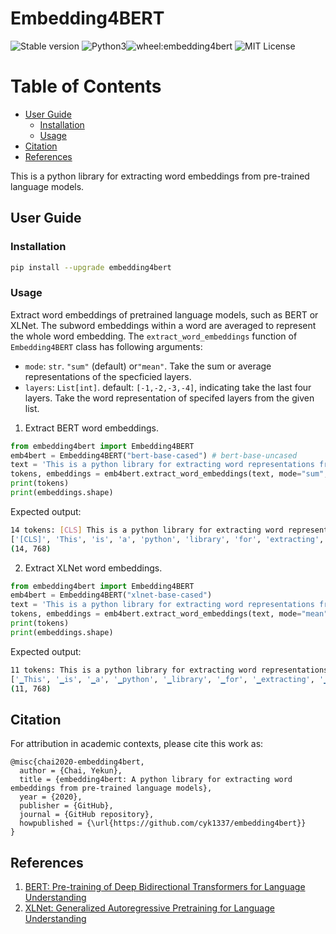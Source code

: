# Embedding4BERT

![Stable version](https://img.shields.io/pypi/v/embedding4bert)
![Python3](https://img.shields.io/pypi/pyversions/embedding4bert)![wheel:embedding4bert](https://img.shields.io/pypi/wheel/embedding4bert)
![MIT License](https://img.shields.io/pypi/l/embedding4bert)

<!--![Download](https://img.shields.io/pypi/dm/embedding4bert)-->

Table of Contents
=================

- [User Guide](https://github.com/cyk1337/embedding4bert/#user-guide)
    - [Installation](https://github.com/cyk1337/embedding4bert/#installation)
    - [Usage](https://github.com/cyk1337/embedding4bert/#usage)
- [Citation](https://github.com/cyk1337/embedding4bert/#citation)
- [References](https://github.com/cyk1337/embedding4bert/#references)

This is a python library for extracting word embeddings from pre-trained language models. 

## User Guide
### Installation
```bash
pip install --upgrade embedding4bert
```

### Usage

Extract word embeddings of pretrained language models, such as BERT or XLNet. The subword embeddings within a word are averaged to represent the whole word embedding.
The `extract_word_embeddings` function of `Embedding4BERT` class has following arguments:
- `mode`: `str`. `"sum"` (default) or`"mean"`. Take the sum or average representations of the specficied layers. 
- `layers`: `List[int]`. default: `[-1,-2,-3,-4]`, indicating take the last four layers. Take the word representation of specifed layers from the given list.

1. Extract BERT word embeddings.
```python
from embedding4bert import Embedding4BERT
emb4bert = Embedding4BERT("bert-base-cased") # bert-base-uncased
text = 'This is a python library for extracting word representations from BERT.'
tokens, embeddings = emb4bert.extract_word_embeddings(text, mode="sum", layers=[-1,-2,-3,-4]) # Take the sum of last four layers
print(tokens)
print(embeddings.shape)
```

Expected output:
```bash
14 tokens: [CLS] This is a python library for extracting word representations from BERT. [SEP], 19 word-tokens: ['[CLS]', 'This', 'is', 'a', 'p', '##yt', '##hon', 'library', 'for', 'extract', '##ing', 'word', 'representations', 'from', 'B', '##ER', '##T', '.', '[SEP]']
['[CLS]', 'This', 'is', 'a', 'python', 'library', 'for', 'extracting', 'word', 'representations', 'from', 'BERT', '.', '[SEP]']
(14, 768)
```

2. Extract XLNet word embeddings.
```python
from embedding4bert import Embedding4BERT
emb4bert = Embedding4BERT("xlnet-base-cased")
text = 'This is a python library for extracting word representations from BERT.'
tokens, embeddings = emb4bert.extract_word_embeddings(text, mode="mean", layers=[-1,-2,-3,]) # Take the mean embeddings of last three layers
print(tokens)
print(embeddings.shape)
```

Expected output:
```bash
11 tokens: This is a python library for extracting word representations from BERT., 16 word-tokens: ['▁This', '▁is', '▁a', '▁', 'py', 'thon', '▁library', '▁for', '▁extract', 'ing', '▁word', '▁representations', '▁from', '▁B', 'ERT', '.']
['▁This', '▁is', '▁a', '▁python', '▁library', '▁for', '▁extracting', '▁word', '▁representations', '▁from', '▁BERT.']
(11, 768)
```


## Citation
For attribution in academic contexts, please cite this work as:
```
@misc{chai2020-embedding4bert,
  author = {Chai, Yekun},
  title = {embedding4bert: A python library for extracting word embeddings from pre-trained language models},
  year = {2020},
  publisher = {GitHub},
  journal = {GitHub repository},
  howpublished = {\url{https://github.com/cyk1337/embedding4bert}}
}
```


## References
1. [BERT: Pre-training of Deep Bidirectional Transformers for Language Understanding](https://arxiv.org/abs/1810.04805)
2. [XLNet: Generalized Autoregressive Pretraining for Language Understanding](https://arxiv.org/abs/1906.08237)
